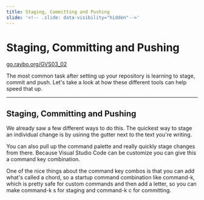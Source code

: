 ```yaml
---
title: Staging, Committing and Pushing
slide: '<!-- .slide: data-visibility="hidden"-->'
---
```


<!-- .slide: data-state="layout-title" class="bg-dark"-->

# Staging, Committing and Pushing

<div class="slide-link"><a href="https://go.raybo.org/GVS02_01"><i class="fab fa-slideshare"></i> go.raybo.org/GVS03_02</a></div>

> >

The most common task after setting up your repository is learning to stage, commit and push. Let's take a look at how these different tools can help speed that up.

---
## Staging, Committing and Pushing

> >

We already saw a few different ways to do this. The quickest way to stage an individual change is by usinng the gutter next to the text you're writing.

You can also pull up the command palette and really quickly stage changes from there. Because Visual Studio Code can be customize you can give this a command key combination.

One of the nice things about the command key combos is that you can add what's called a chord, so a startup command combination like command-k, which is pretty safe for custom commands and then add a letter, so you can make command-k s for staging and command-k c for committing.

